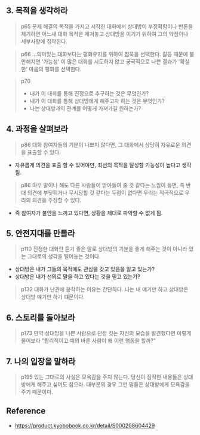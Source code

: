 
## 3. 목적을 생각하라

> p65
> 문제 해결의 목적을 가지고 시작한 대화에서 상대방이 부정확함이나 반론을 제기하면 어느새 대화 목적은 제쳐놓고 상대방을 이기기 위하여 그의 약점이나 세부사항에 집착한다.


>p66
>...의미있는 대화보다는 평화유지를 위하여 침묵을 선택한다. 갈등 때문에 불안해지면 '가능성' 이 많은 대화를 시도하지 않고 궁극적으로 나쁜 결과가 '확실한' 마음의 평화를 선택한다.


> p70
> - 내가 이 대화를 통해 진정으로 추구하는 것은 무엇인가?
> - 내가 이 대화를 통해 상대방에게 해주고자 하는 것은 무엇인가?
> - 나는 상대방과의 관계를 어떻게 가져가길 원하는가?

## 4. 과정을 살펴보라


> p86
> 대화 참여자들의 기분이 나쁘지 않다면, 그 대화에서 상당히 자유로운 의견을 표출할 수 있다.

- 자유롭게 의견을 표출 할 수 있어야만, 최선의 목적을 달성할 가능성이 높다고 생각됨.

> p86
> 아무 말이나 해도 다른 사람들이 받아들여 줄 것 같다는 느낌이 들면, 즉 반대 의견에 부딪히거나 무시당할 것 같다는 두렴이 없다면 우리는 적극적으로 우리의 의견을 주장할 수 있다.

- 즉 참여자가 불안을 느끼고 있다면, 상황을 제대로 파악할 수 없게 됨.

## 5. 안전지대를 만들라

> p110
> 진정한 대화란 듣기 좋은 말로 상대방의 기분을 좋게 해주는 것이 아니라 있는 그대로의 생각을 털어놓는 것이다.


- 상대방은 내가 그들의 목적에도 관심을 갖고 있음을 알고 있는가?
- 상대방은 내가 선의로 말을 하고 있다는 것을 믿고 있는가?


> p132
> 대화가 난관에 봉착하는 이유는 간단하다.
> 나는 내 얘기만 하고 상대방은 상대방 얘기만 하기 떄문이다.


## 6. 스토리를 돌아보라

> p173
> 만약 상대방을 나쁜 사람으로 단정 짓는 자신의 모습을 발견했다면 이렇게 물어보라
> "합리적이고 예의 바른 사람이 왜 이런 행동을 할까?"


## 7. 나의 입장을 말하라

>p195
>있는 그대로의 사실은 모욕감을 주지 않는다.
>당신이 짐작한 내용들은 상대방에게 해주고 싶어도 참으라. 대부분의 경우 그런 말들은 상대방에게 모욕감을 주기 때문이다.



## Reference
- https://product.kyobobook.co.kr/detail/S000208604429